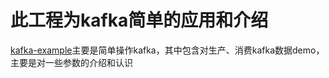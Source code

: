 # 此工程为kafka简单的应用和介绍

[kafka-example](https://github.com/tanjiquan/kafka-application/tree/master/kafka-example/readme.md)主要是简单操作kafka，其中包含对生产、消费kafka数据demo，主要是对一些参数的介绍和认识
